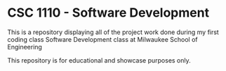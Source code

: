 # CSC 1110 - Software Development

This is a repository displaying all of the project work done during my first coding class Software Development class at Milwaukee School of Engineering

This repository is for educational and showcase purposes only.
